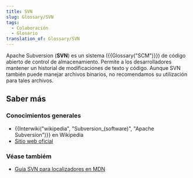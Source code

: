 ```yaml
---
title: SVN
slug: Glossary/SVN
tags:
  - Colaboración
  - Glosario
translation_of: Glossary/SVN
---
```

Apache Subversion (**SVN**) es un sistema ({{Glossary("SCM")}}) de código abierto de control de almacenamiento. Permite a los desarrolladores mantener un historial de modificaciones de texto y código. Aunque SVN también puede manejar archivos binarios, no recomendamos su utilización para tales archivos.

## Saber más

### Conocimientos generales

- {{Interwiki("wikipedia", "Subversion_(software)", "Apache Subversion")}} en Wikipedia
- [Sitio web oficial](https://subversion.apache.org/)

### Véase tambiém

- [Guía SVN para localizadores en MDN](/en-US/docs/Mozilla/Localization/SVN_guide_for_localizers)
